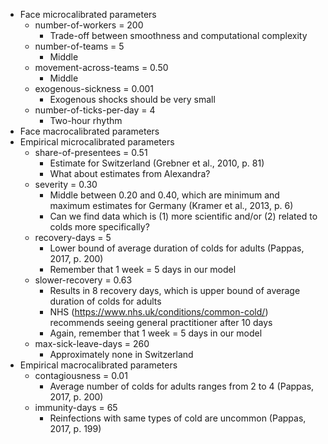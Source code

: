 - Face microcalibrated parameters
  - number-of-workers = 200
    - Trade-off between smoothness and computational complexity
  - number-of-teams = 5
    - Middle
  - movement-across-teams = 0.50
    - Middle
  - exogenous-sickness = 0.001
    - Exogenous shocks should be very small
  - number-of-ticks-per-day = 4
    - Two-hour rhythm
- Face macrocalibrated parameters
- Empirical microcalibrated parameters
  - share-of-presentees = 0.51
    - Estimate for Switzerland (Grebner et al., 2010, p. 81)
    - What about estimates from Alexandra?
  - severity = 0.30
    - Middle between 0.20 and 0.40, which are minimum and maximum estimates for Germany (Kramer et al., 2013, p. 6)
    - Can we find data which is (1) more scientific and/or (2) related to colds more specifically?
  - recovery-days = 5
    - Lower bound of average duration of colds for adults (Pappas, 2017, p. 200)
    - Remember that 1 week = 5 days in our model
  - slower-recovery = 0.63
    - Results in 8 recovery days, which is upper bound of average duration of colds for adults
    - NHS (https://www.nhs.uk/conditions/common-cold/) recommends seeing general practitioner after 10 days
    - Again, remember that 1 week = 5 days in our model
  - max-sick-leave-days = 260
    - Approximately none in Switzerland
- Empirical macrocalibrated parameters
  - contagiousness = 0.01
    - Average number of colds for adults ranges from 2 to 4 (Pappas, 2017, p. 200)
  - immunity-days = 65
    - Reinfections with same types of cold are uncommon (Pappas, 2017, p. 199)
